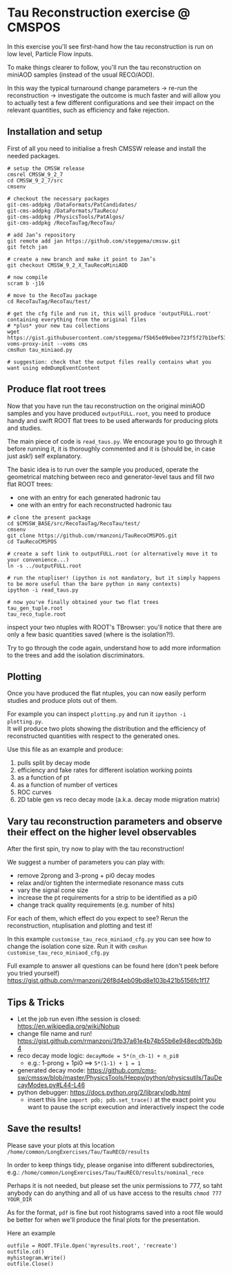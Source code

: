 # Tau Reconstruction exercise @ CMSPOS
In this exercise you'll see first-hand how the tau reconstruction is run on low level, Particle Flow inputs.  

To make things clearer to follow, you'll run the tau reconstruction on miniAOD samples (instead of the usual RECO/AOD). 

In this way the typical turnaround change parameters -> re-run the reconstruction -> investigate the outcome is much faster and will allow you to actually test a few different configurations and see their impact on the relevant quantities, such as efficiency and fake rejection. 

## Installation and setup
First of all you need to initialise a fresh CMSSW release and install the needed packages.

```
# setup the CMSSW release
cmsrel CMSSW_9_2_7
cd CMSSW_9_2_7/src
cmsenv

# checkout the necessary packages
git-cms-addpkg /DataFormats/PatCandidates/
git-cms-addpkg /DataFormats/TauReco/
git-cms-addpkg /PhysicsTools/PatAlgos/
git-cms-addpkg /RecoTauTag/RecoTau/

# add Jan’s repository
git remote add jan https://github.com/steggema/cmssw.git
git fetch jan

# create a new branch and make it point to Jan’s
git checkout CMSSW_9_2_X_TauRecoMiniAOD

# now compile
scram b -j16

# move to the RecoTau package
cd RecoTauTag/RecoTau/test/

# get the cfg file and run it, this will produce 'outputFULL.root' containing everything from the original files
# *plus* your new tau collections
wget https://gist.githubusercontent.com/steggema/f5b65e09ebee723f5f27b1bef53dfa03/raw/05e064b65d0fe4c3aeeb65b028ccbda857b27814/tau_miniaod.py
voms-proxy-init --voms cms
cmsRun tau_miniaod.py

# suggestion: check that the output files really contains what you want using edmDumpEventContent
```

## Produce flat root trees
Now that you have run the tau reconstruction on the original miniAOD samples and you have produced `outputFULL.root`, you need to produce handy and swift ROOT flat trees to be used afterwards for producing plots and studies.

The main piece of code is `read_taus.py`. We encourage you to go through it before running it, it is thoroughly commented and it is (should be, in case just ask!) self explanatory.

The basic idea is to run over the sample you produced, operate the geometrical matching between reco and generator-level taus and fill *two* flat ROOT trees:
* one with an entry for each generated hadronic tau
* one with an entry for each reconstructed hadronic tau

```
# clone the present package
cd $CMSSW_BASE/src/RecoTauTag/RecoTau/test/
cmsenv
git clone https://github.com/rmanzoni/TauRecoCMSPOS.git
cd TauRecoCMSPOS

# create a soft link to outputFULL.root (or alternatively move it to your convenience...)
ln -s ../outputFULL.root

# run the ntupliser! (ipython is not mandatory, but it simply happens to be more useful than the bare python in many contexts)
ipython -i read_taus.py 

# now you've finally obtained your two flat trees
tau_gen_tuple.root
tau_reco_tuple.root
```

inspect your two ntuples with ROOT's TBrowser: you'll notice that there are only a few basic quantities saved (where is the isolation?!).

Try to go through the code again, understand how to add more information to the trees and add the isolation discriminators.

## Plotting
Once you have produced the flat ntuples, you can now easily perform studies and produce plots out of them.  

For example you can inspect `plotting.py` and run it `ipython -i plotting.py`.  
It will produce two plots showing the distribution and the efficiency of reconstructed quantities with respect to the generated ones.

Use this file as an example and produce:
1. pulls split by decay mode
2. efficiency and fake rates for different isolation working points
  1. as a function of pt
  2. as a function of number of vertices
3. ROC curves
4. 2D table gen vs reco decay mode (a.k.a. decay mode migration matrix)

## Vary tau reconstruction parameters and observe their effect on the higher level observables
After the first spin, try now to play with the tau reconstruction!  

We suggest a number of parameters you can play with:
* remove 2prong and 3-prong + pi0 decay modes
* relax and/or tighten the intermediate resonance mass cuts
* vary the signal cone size
* increase the pt requirements for a strip to be identified as a pi0
* change track quality requirements (e.g. number of hits)

For each of them, which effect do you expect to see? Rerun the reconstruction, ntuplisation and plotting and test it!

In this example `customise_tau_reco_miniaod_cfg.py` you can see how to change the isolation cone size. Run it with `cmsRun customise_tau_reco_miniaod_cfg.py`

Full example to answer all questions can be found here (don't peek before you tried yourself)
https://gist.github.com/rmanzoni/26f8d4eb09bd8e103b421b5156fc1f17

## Tips & Tricks
* Let the job run even ifthe session is closed: https://en.wikipedia.org/wiki/Nohup
* change file name and run! https://gist.github.com/rmanzoni/3fb37a61e4b74b55b6e948ecd0fb36b4
* reco decay mode logic: `decayMode = 5*(n_ch-1) + n_pi0`
   * e.g.: 1-prong + 1pi0 ==> `5*(1-1) + 1 = 1`
* generated decay mode: https://github.com/cms-sw/cmssw/blob/master/PhysicsTools/Heppy/python/physicsutils/TauDecayModes.py#L44-L46
* python debugger: https://docs.python.org/2/library/pdb.html
   * insert this line `import pdb; pdb.set_trace()` at the exact point you want to pause the script execution and interactively inspect the code

## Save the results!

Please save your plots at this location
`/home/common/LongExercises/Tau/TauRECO/results`

In order to keep things tidy, please organise into different subdirectories, e.g.:
`/home/common/LongExercises/Tau/TauRECO/results/nominal_reco`

Perhaps it is not needed, but please set the unix permissions to 777, so taht anybody can do anything and all of us have access to the results
`chmod 777 YOUR_DIR`

As for the format, `pdf` is fine but root histograms saved into a root file would be better for when we'll produce the final plots for the presentation.

Here an example
```
outfile = ROOT.TFile.Open('myresults.root', 'recreate')
outfile.cd()
myhistogram.Write()
outfile.Close()
```

